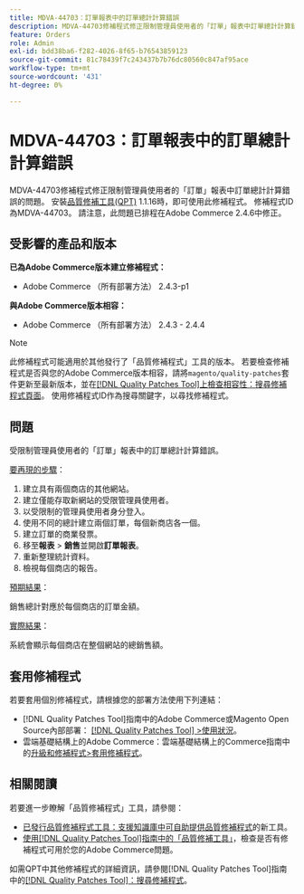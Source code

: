 ```yaml
---
title: MDVA-44703：訂單報表中的訂單總計計算錯誤
description: MDVA-44703修補程式修正限制管理員使用者的「訂單」報表中訂單總計計算錯誤的問題。 安裝[Quality Patches Tool (QPT)](https://experienceleague.adobe.com/zh-hant/docs/commerce-knowledge-base/kb/announcements/commerce-announcements/magento-quality-patches-released-new-tool-to-self-serve-quality-patches) 1.1.16後，即可使用此修補程式。 修補程式ID為MDVA-44703。 請注意，此問題已排程在Adobe Commerce 2.4.6中修正。
feature: Orders
role: Admin
exl-id: bdd38ba6-f282-4026-8f65-b76543859123
source-git-commit: 81c78439f7c243437b7b76dc80560c847af95ace
workflow-type: tm+mt
source-wordcount: '431'
ht-degree: 0%

---
```


# MDVA-44703：訂單報表中的訂單總計計算錯誤

MDVA-44703修補程式修正限制管理員使用者的「訂單」報表中訂單總計計算錯誤的問題。 安裝[品質修補工具(QPT)](https://experienceleague.adobe.com/zh-hant/docs/commerce-knowledge-base/kb/announcements/commerce-announcements/magento-quality-patches-released-new-tool-to-self-serve-quality-patches) 1.1.16時，即可使用此修補程式。 修補程式ID為MDVA-44703。 請注意，此問題已排程在Adobe Commerce 2.4.6中修正。

## 受影響的產品和版本

**已為Adobe Commerce版本建立修補程式：**

* Adobe Commerce （所有部署方法） 2.4.3-p1

**與Adobe Commerce版本相容：**

* Adobe Commerce （所有部署方法） 2.4.3 - 2.4.4

>[!NOTE]
>
>此修補程式可能適用於其他發行了「品質修補程式」工具的版本。 若要檢查修補程式是否與您的Adobe Commerce版本相容，請將`magento/quality-patches`套件更新至最新版本，並在[[!DNL Quality Patches Tool]上檢查相容性：搜尋修補程式頁面](https://experienceleague.adobe.com/zh-hant/docs/commerce-knowledge-base/kb/announcements/commerce-announcements/magento-quality-patches-released-new-tool-to-self-serve-quality-patches)。 使用修補程式ID作為搜尋關鍵字，以尋找修補程式。

## 問題

受限制管理員使用者的「訂單」報表中的訂單總計計算錯誤。

<u>要再現的步驟</u>：

1. 建立具有兩個商店的其他網站。
1. 建立僅能存取新網站的受限管理員使用者。
1. 以受限制的管理員使用者身分登入。
1. 使用不同的總計建立兩個訂單，每個新商店各一個。
1. 建立訂單的商業發票。
1. 移至&#x200B;**報表** > **銷售**&#x200B;並開啟&#x200B;**訂單報表**。
1. 重新整理統計資料。
1. 檢視每個商店的報告。

<u>預期結果</u>：

銷售總計對應於每個商店的訂單金額。

<u>實際結果</u>：

系統會顯示每個商店在整個網站的總銷售額。

## 套用修補程式

若要套用個別修補程式，請根據您的部署方法使用下列連結：

* [!DNL Quality Patches Tool]指南中的Adobe Commerce或Magento Open Source內部部署： [[!DNL Quality Patches Tool] >使用狀況](/help/tools/quality-patches-tool/usage.md)。
* 雲端基礎結構上的Adobe Commerce：雲端基礎結構上的Commerce指南中的[升級和修補程式>套用修補程式](https://experienceleague.adobe.com/docs/commerce-cloud-service/user-guide/develop/upgrade/apply-patches.html?lang=zh-Hant)。

## 相關閱讀

若要進一步瞭解「品質修補程式」工具，請參閱：

* [已發行品質修補程式工具：支援知識庫中可自助提供品質修補程式](https://experienceleague.adobe.com/zh-hant/docs/commerce-knowledge-base/kb/announcements/commerce-announcements/magento-quality-patches-released-new-tool-to-self-serve-quality-patches)的新工具。
* [使用[!DNL Quality Patches Tool]指南中的「品質修補工具」](/help/tools/quality-patches-tool/patches-available-in-qpt/check-patch-for-magento-issue-with-magento-quality-patches.md)，檢查是否有修補程式可用於您的Adobe Commerce問題。

如需QPT中其他修補程式的詳細資訊，請參閱[!DNL Quality Patches Tool]指南中的[[!DNL Quality Patches Tool]：搜尋修補程式](https://experienceleague.adobe.com/tools/commerce-quality-patches/index.html?lang=zh-Hant)。
